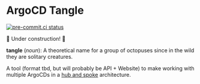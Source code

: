 # ArgoCD Tangle

[![pre-commit.ci status](https://results.pre-commit.ci/badge/github/ivanklee86/tangle/main.svg)](https://results.pre-commit.ci/latest/github/ivanklee86/tangle/main)

🚧 Under construction! 🚧

**tangle** (_noun_): A theoretical name for a group of octopuses since in the wild they are solitary creatures.

A tool (format tbd, but will probably be API + Website) to make working with multiple ArgoCDs in a [hub and spoke](https://codefresh.io/learn/argo-cd/a-comprehensive-overview-of-argo-cd-architectures-2024/#post-24596-_1k4hvnsqwl60) architecture.
